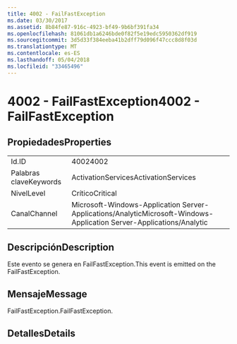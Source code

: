 ```yaml
---
title: 4002 - FailFastException
ms.date: 03/30/2017
ms.assetid: 8b84fe87-916c-4923-bf49-9b6bf391fa34
ms.openlocfilehash: 81061db1a6246bde0f82f5e19edc5950362df919
ms.sourcegitcommit: 3d5d33f384eeba41b2dff79d096f47ccc8d8f03d
ms.translationtype: MT
ms.contentlocale: es-ES
ms.lasthandoff: 05/04/2018
ms.locfileid: "33465496"
---
```

# <a name="4002---failfastexception"></a><span data-ttu-id="f5dd3-102">4002 - FailFastException</span><span class="sxs-lookup"><span data-stu-id="f5dd3-102">4002 - FailFastException</span></span>
## <a name="properties"></a><span data-ttu-id="f5dd3-103">Propiedades</span><span class="sxs-lookup"><span data-stu-id="f5dd3-103">Properties</span></span>  
  
|||  
|-|-|  
|<span data-ttu-id="f5dd3-104">Id.</span><span class="sxs-lookup"><span data-stu-id="f5dd3-104">ID</span></span>|<span data-ttu-id="f5dd3-105">4002</span><span class="sxs-lookup"><span data-stu-id="f5dd3-105">4002</span></span>|  
|<span data-ttu-id="f5dd3-106">Palabras clave</span><span class="sxs-lookup"><span data-stu-id="f5dd3-106">Keywords</span></span>|<span data-ttu-id="f5dd3-107">ActivationServices</span><span class="sxs-lookup"><span data-stu-id="f5dd3-107">ActivationServices</span></span>|  
|<span data-ttu-id="f5dd3-108">Nivel</span><span class="sxs-lookup"><span data-stu-id="f5dd3-108">Level</span></span>|<span data-ttu-id="f5dd3-109">Crítico</span><span class="sxs-lookup"><span data-stu-id="f5dd3-109">Critical</span></span>|  
|<span data-ttu-id="f5dd3-110">Canal</span><span class="sxs-lookup"><span data-stu-id="f5dd3-110">Channel</span></span>|<span data-ttu-id="f5dd3-111">Microsoft-Windows-Application Server-Applications/Analytic</span><span class="sxs-lookup"><span data-stu-id="f5dd3-111">Microsoft-Windows-Application Server-Applications/Analytic</span></span>|  
  
## <a name="description"></a><span data-ttu-id="f5dd3-112">Descripción</span><span class="sxs-lookup"><span data-stu-id="f5dd3-112">Description</span></span>  
 <span data-ttu-id="f5dd3-113">Este evento se genera en FailFastException.</span><span class="sxs-lookup"><span data-stu-id="f5dd3-113">This event is emitted on the FailFastException.</span></span>  
  
## <a name="message"></a><span data-ttu-id="f5dd3-114">Mensaje</span><span class="sxs-lookup"><span data-stu-id="f5dd3-114">Message</span></span>  
 <span data-ttu-id="f5dd3-115">FailFastException.</span><span class="sxs-lookup"><span data-stu-id="f5dd3-115">FailFastException.</span></span>  
  
## <a name="details"></a><span data-ttu-id="f5dd3-116">Detalles</span><span class="sxs-lookup"><span data-stu-id="f5dd3-116">Details</span></span>
